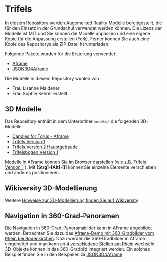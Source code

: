 # Trifels
In diesem Repository werden Augemented Reality Modelle bereitgestellt, die für den Einsatz in der Grundschul verwendet werden können.
Die Lizenz der Modelle ist MIT und Sie können die Modelle anpassen und eine eigene Kopie für die Anpassung erstellen (Fork).
Ferner können Sie auch eine Kopie des Repositorys als ZIP-Datei herunterladen.

Folgende Pakete wurden für die Erstellung verwendet:
* [Aframe](https://www.aframe.io)
* [JSON3D4Aframe](https://niebert.github.io/JSON3D4Aframe)

Die Modelle in diesem Repository wurden von
* Frau Lisanne Maldener 
* Frau Sophie Kehrer 
erstellt. 

## 3D Modelle
Das Repository enthält in dem Unterordner `models/` die folgenden 3D-Modelle:
* [Candles for Torus - Aframe](https://niebert.github.io/trifels/models/candles4torus_aframe.html)
* [Trifels Version 1](https://niebert.github.io/trifels/models/Trifels_1_aframe.html)
* [Trifels Version 2 Hauptgebäude](https://niebert.github.io/trifels/models/trifels_version_2_hauptgebude_aframe.html)
* [Trifelsbogen Version 1](https://niebert.github.io/trifels/models/trifelsbogen_aframe.html)

Modelle in AFrame können Sie im Browser darstellen (wie z.B. [Trifels Version 1](https://niebert.github.io/trifels/models/Trifels_1_aframe.html) ). Mit **[Strg]-[Alt]-[I]** können Sie einzelne Elemente verschieben und anderes positionieren.

## Wikiversity 3D-Modellierung
Weitere [Hinweise zur 3D-Modellierung finden Sie auf Wikiversity](https://en.wikiversity.org/wiki/3D_Modelling)

## Navigation in 360-Grad-Panoramen
Die Navigation in 360-Grad-Panoramabilder kann in AFrame abgebildet werden. Betrachten Sie dazu das [Aframe-Demo mit 360-Gradbilder vom Rhein bei Rodenkirchen](https://niebert.github.io/aframe360navigation). Dazu werden die 360-Gradbilder in Aframe eingebettet und man kann an [4 verschiedene Stellen am Rhein](https://niebert.github.io/aframe360navigation) wechseln. 3D-Objekte können in das 360-Gradbild integriert werden. Ein solches Beispiel finden Sie in den Beispielen zu [JSON3D4Aframe](https://niebert.github.io/JSON3D4Aframe) 



